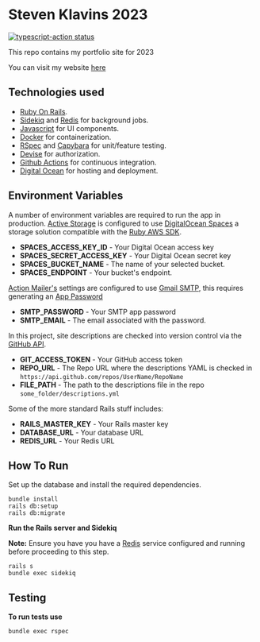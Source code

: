 # Steven Klavins 2023
<p>
  <a href="https://github.com/Steven-Klavins/steven-klavins-2023/actions"><img alt="typescript-action status" src="https://github.com/Steven-Klavins/steven-klavins-2023/workflows/CI/badge.svg"></a>
</p>

This repo contains my portfolio site for 2023

You can visit my website [here](https://stevenklavins.co.uk/)

## Technologies used
* [Ruby On Rails](https://rubyonrails.org/).
* [Sidekiq](https://github.com/sidekiq/sidekiq) and [Redis](https://redis.com/) for background jobs.
* [Javascript](https://www.javascript.com/) for UI components.
* [Docker](https://www.docker.com/) for containerization.
* [RSpec](https://rspec.info/) and [Capybara](https://github.com/teamcapybara/capybara) for unit/feature testing.
* [Devise](https://github.com/heartcombo/devise) for authorization.
* [Github Actions](https://github.com/features/actions) for continuous integration.
* [Digital Ocean](https://www.digitalocean.com) for hosting and deployment.

## Environment Variables
A number of environment variables are required to run the app in production. 
[Active Storage](https://edgeguides.rubyonrails.org/active_storage_overview.html) is configured to
use [DigitalOcean Spaces](https://try.digitalocean.com/cloud-storage/) a storage solution compatible with the
[Ruby AWS SDK](https://github.com/aws/aws-sdk-ruby).

* **SPACES_ACCESS_KEY_ID** - Your Digital Ocean access key
* **SPACES_SECRET_ACCESS_KEY** - Your Digital Ocean secret key
* **SPACES_BUCKET_NAME** - The name of your selected bucket.
* **SPACES_ENDPOINT** - Your bucket's endpoint.

[Action Mailer's](https://guides.rubyonrails.org/action_mailer_basics.html) settings are configured to use 
[Gmail SMTP](https://developers.google.com/gmail/imap/imap-smtp), this requires generating an 
[App Password](https://support.google.com/accounts/answer/185833?hl=en.)

* **SMTP_PASSWORD** - Your SMTP app password
* **SMTP_EMAIL** - The email associated with the password.

In this project, site descriptions are checked into version control via the 
[GitHub API](https://docs.github.com/en/rest?apiVersion=2022-11-28).

* **GIT_ACCESS_TOKEN** - Your GitHub access token
* **REPO_URL** - The Repo URL where the descriptions YAML is checked in 
`https://api.github.com/repos/UserName/RepoName`
* **FILE_PATH** - The path to the descriptions file in the repo  
`some_folder/descriptions.yml`

Some of the more standard Rails stuff includes:

* **RAILS_MASTER_KEY** - Your Rails master key
* **DATABASE_URL** - Your database URL
* **REDIS_URL** - Your Redis URL

## How To Run

Set up the database and install the required dependencies.
```
bundle install 
rails db:setup
rails db:migrate 
```

**Run the Rails server and Sidekiq**

**Note:** Ensure you have you have a [Redis](https://redis.com/) service configured and running before proceeding to this step.
```
rails s
bundle exec sidekiq
```

## Testing

**To run tests use**
```
bundle exec rspec
```
